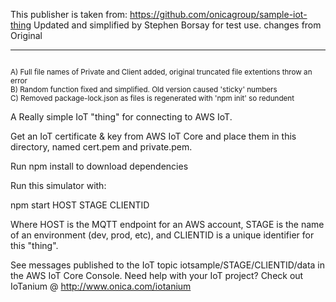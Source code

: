 This publisher is taken from: https://github.com/onicagroup/sample-iot-thing
Updated and simplified by Stephen Borsay for test use.
changes from Original
______________________
<sup>
<br/>
A) Full file names of Private and Client added, original truncated file extentions throw an error<br/>
B) Random function fixed and simplified.  Old version caused 'sticky' numbers<br/>
C) Removed package-lock.json as files is regenerated  with 'npm init' so redundent<br/>
</sup>


A Really simple IoT "thing" for connecting to AWS IoT.

Get an IoT certificate & key from AWS IoT Core and place them in this directory, named cert.pem and private.pem.

Run npm install to download dependencies

Run this simulator with:

npm start HOST STAGE CLIENTID

Where HOST is the MQTT endpoint for an AWS account, STAGE is the name of an environment (dev, prod, etc), and CLIENTID is a unique identifier for this "thing".

See messages published to the IoT topic iotsample/STAGE/CLIENTID/data in the AWS IoT Core Console.
Need help with your IoT project? Check out IoTanium @ http://www.onica.com/iotanium
